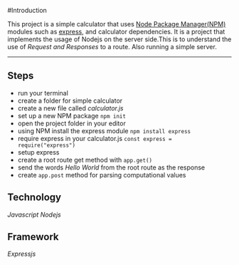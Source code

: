 #Introduction

This project is a simple calculator that uses [Node Package Manager(NPM)](https://npmjs.com) modules 
such as [express](https://expressjs.com), and calculator dependencies.
It is a project that implements the usage of Nodejs on the server side.This is to understand
the use of *Request and Responses* to a route. Also running a simple server.
***

## Steps

* run your terminal
* create a folder for simple calculator
* create a new file called *calculator.js*
* set up a new NPM package `npm init`
* open the project folder in your editor
* using NPM install the express module `npm install express`
* require express in your calculator.js `const express = require("express")`
* setup express
* create a root route get method with `app.get()`
* send the words *Hello World* from the root route as the response
* create `app.post` method for parsing computational values

## Technology

*Javascript* *Nodejs*

## Framework

*Expressjs*
